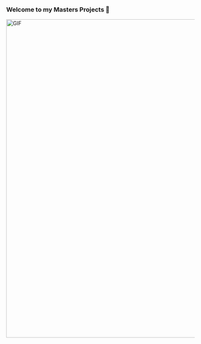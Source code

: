 ### Welcome to my Masters Projects 👋


<img align="center" alt="GIF" height="850"  width="600" src="https://cdn.dribbble.com/users/737003/screenshots/2587423/moonwalk.gif" />
